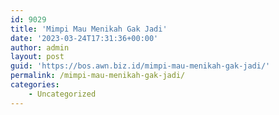```yaml
---
id: 9029
title: 'Mimpi Mau Menikah Gak Jadi'
date: '2023-03-24T17:31:36+00:00'
author: admin
layout: post
guid: 'https://bos.awn.biz.id/mimpi-mau-menikah-gak-jadi/'
permalink: /mimpi-mau-menikah-gak-jadi/
categories:
    - Uncategorized
---
```


